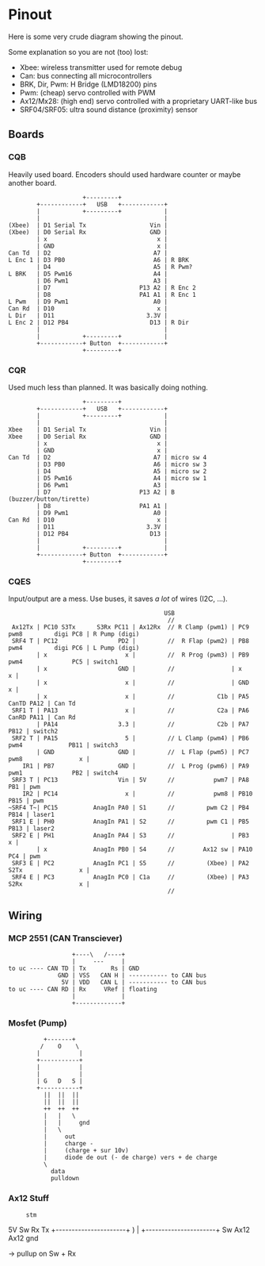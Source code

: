 
# Pinout

Here is some very crude diagram showing the pinout.


Some explanation so you are not (too) lost:

* Xbee: wireless transmitter used for remote debug
* Can: bus connecting all microcontrollers
* BRK, Dir, Pwm: H Bridge (LMD18200) pins
* Pwm: (cheap) servo controlled with PWM
* Ax12/Mx28: (high end) servo controlled with a proprietary UART-like bus
* SRF04/SRF05: ultra sound distance (proximity) sensor


## Boards

### CQB

Heavily used board. Encoders should used hardware counter or maybe another board.

```text
                     +---------+
        +------------+   USB   +------------+
        |            +---------+            |
        |                                   |
(Xbee)  | D1 Serial Tx                  Vin |
(Xbee)  | D0 Serial Rx                  GND |
        | x                               x |
        | GND                             x |
Can Td  | D2                             A7 |
L Enc 1 | D3 PB0                         A6 | R BRK
        | D4                             A5 | R Pwm?
L BRK   | D5 Pwm16                       A4 |
        | D6 Pwm1                        A3 |
        | D7                         P13 A2 | R Enc 2
        | D8                         PA1 A1 | R Enc 1
L Pwm   | D9 Pwm1                        A0 |
Can Rd  | D10                             x |
L Dir   | D11                          3.3V |
L Enc 2 | D12 PB4                       D13 | R Dir
        |                                   |
        |            +---------+            |
        +------------+ Button  +------------+
                     +---------+
```


### CQR

Used much less than planned. It was basically doing nothing.

```text
                     +---------+
        +------------+   USB   +------------+
        |            +---------+            |
        |                                   |
Xbee    | D1 Serial Tx                  Vin |
Xbee    | D0 Serial Rx                  GND |
        | x                               x |
        | GND                             x |
Can Td  | D2                             A7 | micro sw 4
        | D3 PB0                         A6 | micro sw 3
        | D4                             A5 | micro sw 2
        | D5 Pwm16                       A4 | micro sw 1
        | D6 Pwm1                        A3 |
        | D7                         P13 A2 | B (buzzer/button/tirette)
        | D8                         PA1 A1 |
        | D9 Pwm1                        A0 |
Can Rd  | D10                             x |
        | D11                          3.3V |
        | D12 PB4                       D13 |
        |                                   |
        |            +---------+            |
        +------------+ Button  +------------+
                     +---------+
```


### CQES

Input/output are a mess. Use buses, it saves *a lot* of wires (I2C, ...).

```text
                                            USB
                                             //
 Ax12Tx | PC10 S3Tx      S3Rx PC11 | Ax12Rx  // R Clamp (pwm1) | PC9 pwm8         digi PC8 | R Pump (digi)
 SRF4 T | PC12                 PD2 |         //  R Flap (pwm2) | PB8 pwm4         digi PC6 | L Pump (digi)
        | x                      x |         //  R Prog (pwm3) | PB9 pwm4              PC5 | switch1
        | x                    GND |         //                | x                       x |
        | x                      x |         //                | GND                     x |
        | x                      x |         //            C1b | PA5            CanTD PA12 | Can Td
 SRF1 T | PA13                   x |         //            C2a | PA6            CanRD PA11 | Can Rd
        | PA14                 3.3 |         //            C2b | PA7                  PB12 | switch2
 SRF2 T | PA15                   5 |         // L Clamp (pwm4) | PB6 pwm4             PB11 | switch3
        | GND                  GND |         //  L Flap (pwm5) | PC7 pwm8                x |
    IR1 | PB7                  GND |         //  L Prog (pwm6) | PA9 pwm1              PB2 | switch4
 SRF3 T | PC13                 Vin | 5V      //           pwm7 | PA8                   PB1 | pwm
    IR2 | PC14                   x |         //           pwm8 | PB10                 PB15 | pwm
~SRF4 T~| PC15          AnagIn PA0 | S1      //         pwm C2 | PB4                  PB14 | laser1
 SRF1 E | PH0           AnagIn PA1 | S2      //         pwm C1 | PB5                  PB13 | laser2
 SRF2 E | PH1           AnagIn PA4 | S3      //                | PB3                     x |
        | x             AnagIn PB0 | S4      //        Ax12 sw | PA10                  PC4 | pwm
 SRF3 E | PC2           AnagIn PC1 | S5      //         (Xbee) | PA2 S2Tx                x |
 SRF4 E | PC3           AnagIn PC0 | C1a     //         (Xbee) | PA3 S2Rx                x |
                                             //
```


## Wiring

### MCP 2551 (CAN Transciever)

```text
                  +----\   /----+
                  |     ---     |
to uc ---- CAN TD | Tx       Rs | GND
              GND | VSS   CAN H | ----------- to CAN bus
               5V | VDD   CAN L | ----------- to CAN bus
to uc ---- CAN RD | Rx     VRef | floating
                  |             |
                  +-------------+
```


### Mosfet (Pump)

```text
          +-------+
         /    O    \
        |           |
        +-----------+
        |           |
        |           |
        | G   D   S |
        +-----------+
          ||  ||  ||
          ||  ||  ||
          ++  ++  ++
          |   |   \
          |   |     gnd
          |   \
          |     out
          |     charge -
          |     (charge + sur 10v)
          |     diode de out (- de charge) vers + de charge
          \
            data
            pulldown

```

### Ax12 Stuff

         stm
  5V Sw Rx Tx
 +----------------------+
 )                      |
 +----------------------+
  Sw Ax12 Ax12         gnd

-> pullup on Sw + Rx
